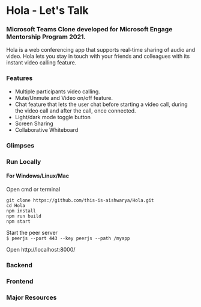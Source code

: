 # Hola - Let's Talk

### Microsoft Teams Clone developed for **Microsoft Engage** Mentorship Program 2021. 

Hola is a web conferencing app that supports real-time sharing of audio and video. Hola lets you stay in touch with your friends and colleagues with its instant video calling feature.

### Features

- Multiple participants video calling.
- Mute/Unmute and Video on/off feature.
- Chat feature that lets the user chat before starting a video call, during the video call and after the call, once connected.
- Light/dark mode toggle button
- Screen Sharing
- Collaborative Whiteboard

### Glimpses

### Run Locally

#### For Windows/Linux/Mac

Open cmd or terminal  

``` shell 
git clone https://github.com/this-is-aishwarya/Hola.git 
cd Hola
npm install
npm run build
npm start
```
  
Start the peer server  
` $ peerjs --port 443 --key peerjs --path /myapp `  

Open http://localhost:8000/

### Backend 

### Frontend

### Major Resources


